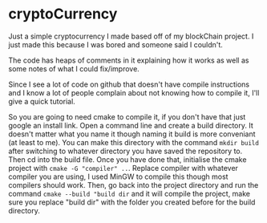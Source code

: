 # cryptoCurrency
Just a simple cryptocurrency I made based off of my blockChain project. I just made this because I was bored and someone said I couldn't.

The code has heaps of comments in it explaining how it works as well as some notes of what I could fix/improve.

Since I see a lot of code on github that doesn't have compile instructions and I know a lot of people complain about not knowing how to compile it, I'll give a quick tutorial.

So you are going to need cmake to compile it, if you don't have that just google an install link.
Open a command line and create a build directory. It doesn't matter what you name it though naming it build is more conveniant (at least to me). 
You can make this directory with the command `mkdir build` after switching to whatever directory you have saved the repository to.
Then cd into the build file. Once you have done that, initialise the cmake project with `cmake -G "compiler" ..`. Replace compiler with whatever compiler you are using, I used MinGW to compile this though most compilers should work. Then, go back into the project directory and run the command `cmake --build "build dir` and it will compile the project, make sure you replace "build dir" with the folder you created before for the build directory. 
